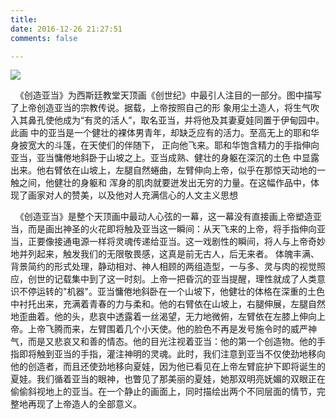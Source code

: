 ```yaml
---
title:
date: 2016-12-26 21:27:51
comments: false

---
```


![](/images/yadang.jpg )

&nbsp;&nbsp;《创造亚当》为西斯廷教堂天顶画《创世纪》中最引人注目的一部分。图中描写了上帝创造亚当的宗教传说。据载，上帝按照自己的形 象用尘土造人，将生气吹入其鼻孔使他成为“有灵的活人”，取名亚当，并将他及其妻夏娃同置于伊甸园中。此画 中的亚当是一个健壮的裸体男青年，却缺乏应有的活力。至高无上的耶和华身披宽大的斗篷，在天使们的伴随下， 正向他飞来。耶和华饱含精力的手指伸向亚当，亚当慵倦地斜卧于山坡之上。亚当成熟、健壮的身躯在深沉的土色 中显露出来。他右臂依在山坡上，左腿自然蜷曲，左臂伸向上帝，似乎在那惊天动地的一触之间，他健壮的身躯和 浑身的肌肉就要迸发出无穷的力量。在这幅作品中，体现了画家对人的赞美，以及他对人充满信心的人文主义思想

&nbsp;&nbsp;《创造亚当》是整个天顶画中最动人心弦的一幕，这一幕没有直接画上帝塑造亚当，而是画出神圣的火花即将触及亚当这一瞬间：从天飞来的上帝，将手指伸向亚当，正要像接通电源一样将灵魂传递给亚当。这一戏剧性的瞬间，将人与上帝奇妙地并列起来，触发我们的无限敬畏感，这真是前无古人，后无来者。
体魄丰满、背景简约的形式处理，静动相对、神人相顾的两组造型，一与多、灵与肉的视觉照应，创世的记载集中到了这一时刻。上帝一把昏沉的亚当提醒，理性就成了人类意识不停运转的"机器"。亚当慵倦地斜卧在一个山坡下，他健壮的体格在深重的土色中衬托出来，充满着青春的力与柔和。他的右臂依在山坡上，右腿伸展，左腿自然地歪曲着。他的头，悲哀中透露着一丝渴望，无力地微俯，左臂依在左膝上伸向上帝。上帝飞腾而来，左臂围着几个小天使。他的脸色不再是发号施令时的威严神气，而是又悲哀又和善的情态。他的目光注视着亚当：他的第一个创造物。他的手指即将触到亚当的手指，灌注神明的灵魂。此时，我们注意到亚当不仅使劲地移向他的创造者，而且还使劲地移向夏娃，因为他已看见在上帝左臂庇护下即将诞生的夏娃。我们循着亚当的眼神，也瞥见了那美丽的夏娃，她那双明亮妩媚的双眼正在偷偷斜视地上的亚当。在一个静止的画面上，同时描绘出两个不同层面的情节，完整地再现了上帝造人的全部意义。
